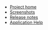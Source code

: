  * [Project home](http://code.google.com/p/android-shuffle)
  * [Screenshots](ScreenShots.md)
  * [Release notes](ReleaseNotes.md)
  * [Application Help](OnlineHelp.md)